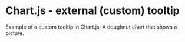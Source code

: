 # Chart.js - external (custom) tooltip
Example of a custom tooltip in Chart.js: A doughnut chart that shows a picture.